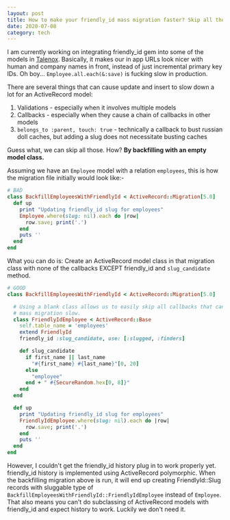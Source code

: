 ```yaml
---
layout: post
title: How to make your friendly_id mass migration faster? Skip all the callbacks.
date: 2020-07-08
category: tech
---
```


I am currently working on integrating friendly_id gem into some of the models in [Talenox](https://www.talenox.com/?utm_source=anonozblog&utm_medium=blog&utm_campaign=friendly-id-post). Basically, it makes our in app URLs look nicer with human and company names in front, instead of just incremental primary key IDs. Oh boy... `Employee.all.each(&:save)` is fucking slow in production.

There are several things that can cause update and insert to slow down a lot for an ActiveRecord model:

1. Validations - especially when it involves multiple models
2. Callbacks - especially when they cause a chain of callbacks in other models
3. `belongs_to :parent, touch: true` - technically a callback to bust russian doll caches, but adding a slug does not necessitate busting caches

Guess what, we can skip all those. How? **By backfilling with an empty model class.**

Assuming we have an `Employee` model with a relation `employees`, this is how the migration file initially would look like:-

```ruby
# BAD
class BackfillEmployeesWithFriendlyId < ActiveRecord::Migration[5.0]
  def up
    print "Updating friendly_id slug for employees"
    Employee.where(slug: nil).each do |row|
      row.save; print('.')
    end
    puts ''
  end
end

```

What you can do is: Create an ActiveRecord model class in that migration class with none of the callbacks EXCEPT friendly_id and `slug_candidate` method.

```ruby
# GOOD
class BackfillEmployeesWithFriendlyId < ActiveRecord::Migration[5.0]

  # Using a blank class allows us to easily skip all callbacks that can make
  # mass migration slow.
  class FriendlyIdEmployee < ActiveRecord::Base
    self.table_name = 'employees'
    extend FriendlyId
    friendly_id :slug_candidate, use: [:slugged, :finders]

    def slug_candidate
      if first_name || last_name
        "#{first_name} #{last_name}"[0, 20]
      else
        "employee"
      end + " #{SecureRandom.hex[0, 8]}"
    end
  end

  def up
    print "Updating friendly_id slug for employees"
    FriendlyIdEmployee.where(slug: nil).each do |row|
      row.save; print('.')
    end
    puts ''
  end
end

```

However, I couldn't get the friendly_id history plug in to work properly yet. friendly_id history is implemented using ActiveRecord polymorphic. When the backfilling migration above is run, it will end up creating FriendlyId::Slug records with sluggable type of `BackfillEmployeesWithFriendlyId::FriendlyIdEmployee` instead of `Employee`. That also means you can't do subclassing of ActiveRecord models with friendly_id and expect history to work. Luckily we don't need it.
